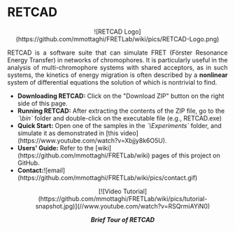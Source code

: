 # RETCAD
<p align="center">![RETCAD Logo](https://github.com/mmottaghi/FRETLab/wiki/pics/RETCAD-Logo.png)

<p align="justify">RETCAD is a software suite that can simulate FRET (F&ouml;rster Resonance Energy Transfer) in networks of chromophores. It is particularly useful in the analysis of multi-chromophore systems with shared acceptors, as in such systems, the kinetics of energy migration is often described by a <b>nonlinear</b> system of differential equations the solution of which is nontrivial to find.

<ul>
<li><b>Downloading RETCAD:</b> Click on the "Download ZIP" button on the right side of this page.
<li><b>Running RETCAD:</b> After extracting the contents of the ZIP file, go to the <i>`\bin`</i> folder and double-click on the executable file (e.g., RETCAD.exe)
<li><b>Quick Start:</b> Open one of the samples in the <i>`\Experiments`</i> folder, and simulate it as demonstrated in [this video](https://www.youtube.com/watch?v=Xbjjy8k6O5U).
<li><b>Users' Guide:</b> Refer to the [wiki](https://github.com/mmottaghi/FRETLab/wiki) pages of this project on GitHub.
<li><b>Contact:</b>![email](https://github.com/mmottaghi/FRETLab/wiki/pics/contact.gif)

<p align="center">[![Video Tutorial](https://github.com/mmottaghi/FRETLab/wiki/pics/tutorial-snapshot.jpg)](//www.youtube.com/watch?v=RSQrmiAYiN0)
<p align="center"><b><i>Brief Tour of RETCAD</i></b>
